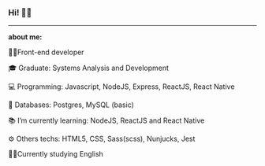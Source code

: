 ### Hi! 👋🧔

--------------------------
**about me:** 

<div>
<p>👨‍💻Front-end developer</p>
<p>🎓 Graduate: Systems Analysis and Development</p>
<p>💻 Programming: Javascript, NodeJS, Express, ReactJS, React Native</p>
<p>💾 Databases: Postgres, MySQL (basic)</p>
<p>📚 I’m currently learning: NodeJS, ReactJS and React Native</p>
<p>⚙️ Others techs: HTML5, CSS, Sass(scss), Nunjucks, Jest</p>
<p>🧑‍🎓Currently studying English</p>
</div>



